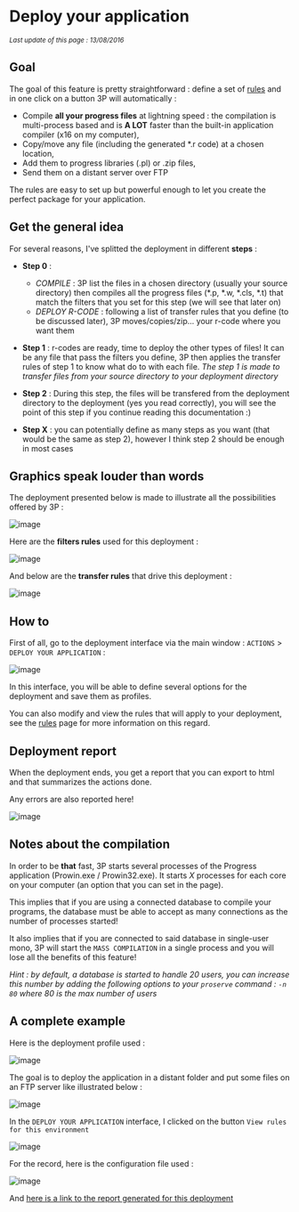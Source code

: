 # Deploy your application #

*<small>Last update of this page : 13/08/2016</small>*

## Goal ##

The goal of this feature is pretty straightforward : define a set of [rules](#/deployment-rules) and in one click on a button 3P will automatically :

- Compile **all your progress files** at lightning speed : the compilation is multi-process based and is **A LOT** faster than the built-in application compiler (x16 on my computer),
- Copy/move any file (including the generated *.r code) at a chosen location,
- Add them to progress libraries (.pl) or .zip files,
- Send them on a distant server over FTP

The rules are easy to set up but powerful enough to let you create the perfect package for your application.

## Get the general idea ##

For several reasons, I've splitted the deployment in different **steps** :

- **Step 0** :
	- *COMPILE* : 3P list the files in a chosen directory (usually your source directory) then compiles all the progress files (*.p, *.w, *.cls, *.t) that match the filters that you set for this step (we will see that later on)
    - *DEPLOY R-CODE* : following a list of transfer rules that you define (to be discussed later), 3P moves/copies/zip... your r-code where you want them
    
- **Step 1** : r-codes are ready, time to deploy the other types of files! It can be any file that pass the filters you define, 3P then applies the transfer rules of step 1 to know what do to with each file. *The step 1 is made to transfer files from your source directory to your deployment directory*

- **Step 2** : During this step, the files will be transfered from the deployment directory to the deployment (yes you read correctly), you will see the point of this step if you continue reading this documentation :)

- **Step X** : you can potentially define as many steps as you want (that would be the same as step 2), however I think step 2 should be enough in most cases

## Graphics speak louder than words ##

The deployment presented below is made to illustrate all the possibilities offered by 3P :

![image](documents/deployment.png)

Here are the **filters rules** used for this deployment :

![image](documents/filter_rules.png)

And below are the **transfer rules** that drive this deployment :

![image](documents/transfer_rules.png)

## How to ##

First of all, go to the deployment interface via the main window : `ACTIONS` > `DEPLOY YOUR APPLICATION` :

![image](content_images/2016-08-09_183805.png)

In this interface, you will be able to define several options for the deployment and save them as profiles.

You can also modify and view the rules that will apply to your deployment, see the [rules](#/deployment-rules) page for more information on this regard.

## Deployment report ##

When the deployment ends, you get a report that you can export to html and that summarizes the actions done.

Any errors are also reported here!

![image](content_images/deploy_report.png)


## Notes about the compilation ##

In order to be **that** fast, 3P starts several processes of the Progress application (Prowin.exe / Prowin32.exe). It starts *X* processes for each core on your computer (an option that you can set in the page).

This implies that if you are using a connected database to compile your programs, the database must be able to accept as many connections as the number of processes started!

It also implies that if you are connected to said database in single-user mono, 3P will start the `MASS COMPILATION` in a single process and you will lose all the benefits of this feature!

*Hint : by default, a database is started to handle 20 users, you can increase this number by adding the following options to your `proserve` command : `-n 80` where 80 is the max number of users*

## A complete example ##

Here is the deployment profile used :

![image](content_images/deploy/deploy_application_screen.png)

The goal is to deploy the application in a distant folder and put some files on an FTP server like illustrated below :

![image](content_images/deploy/folders.png)

In the `DEPLOY YOUR APPLICATION` interface, I clicked on the button `View rules for this environment`

![image](content_images/deploy/rules_screen.png)

For the record, here is the configuration file used :

![image](content_images/deploy/deployment_rules.png)

And [here is a link to the report generated for this deployment](content_images/deploy/report/index.html)
